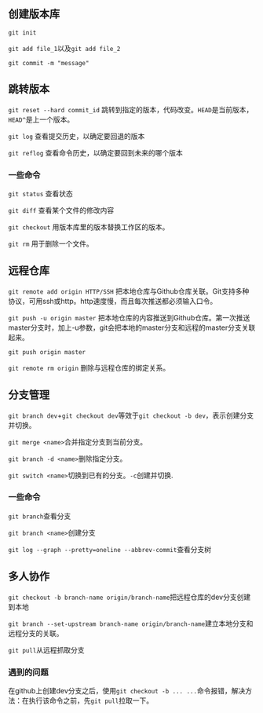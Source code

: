 ## 创建版本库

`git init`

`git add file_1`以及`git add file_2`

`git commit -m "message"`

## 跳转版本

`git reset --hard commit_id` 跳转到指定的版本，代码改变。`HEAD`是当前版本，`HEAD^`是上一个版本。

`git log` 查看提交历史，以确定要回退的版本

`git reflog` 查看命令历史，以确定要回到未来的哪个版本

### 一些命令

`git status` 查看状态

`git diff` 查看某个文件的修改内容

`git checkout` 用版本库里的版本替换工作区的版本。

`git rm` 用于删除一个文件。

## 远程仓库

`git remote add origin HTTP/SSH` 把本地仓库与Github仓库关联。Git支持多种协议，可用ssh或http。http速度慢，而且每次推送都必须输入口令。

`git push -u origin master` 把本地仓库的内容推送到Github仓库。第一次推送master分支时，加上-u参数，git会把本地的master分支和远程的master分支关联起来。

`git push origin master`

`git remote rm origin` 删除与远程仓库的绑定关系。

## 分支管理

`git branch dev`+`git checkout dev`等效于`git checkout -b dev`，表示创建分支并切换。


`git merge <name>`合并指定分支到当前分支。

`git branch -d <name>`删除指定分支。

`git switch <name>`切换到已有的分支。`-c`创建并切换.

### 一些命令

`git branch`查看分支

`git branch <name>`创建分支

`git log --graph --pretty=oneline --abbrev-commit`查看分支树

## 多人协作

`git checkout -b branch-name origin/branch-name`把远程仓库的dev分支创建到本地

`git branch --set-upstream branch-name origin/branch-name`建立本地分支和远程分支的关联。

`git pull`从远程抓取分支

### 遇到的问题

在github上创建dev分支之后，使用`git checkout -b ... ...`命令报错，解决方法：在执行该命令之前，先`git pull`拉取一下。